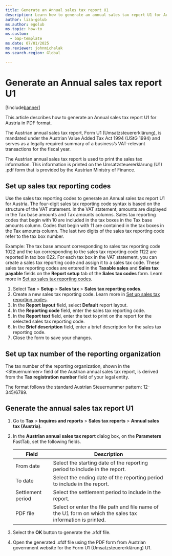```yaml
---
title: Generate an Annual sales tax report U1
description: Learn how to generate an annual sales tax report U1 for Austria in PDF format.
author: liza-golub
ms.author: egolub
ms.topic: how-to
ms.custom: 
  - bap-template
ms.date: 07/01/2025
ms.reviewer: johnmichalak
ms.search.region: Global

---
```


# Generate an Annual sales tax report U1

[!include[banner](../../includes/banner.md)]

This article describes how to generate an Annual sales tax report U1 for Austria in PDF format. 

The Austrian annual sales tax report, Form U1 (Umsatzsteuererklärung), is mandated under the Austrian Value Added Tax Act 1994 (UStG 1994) and serves as a legally required summary of a business’s VAT-relevant transactions for the fiscal year.

The Austrian annual sales tax report is used to print the sales tax information. 
This information is printed on the Umsatzsteuererklärung (U1) .pdf form that is provided by the Austrian Ministry of Finance. 

## Set up sales tax reporting codes

Use the sales tax reporting codes to generate an Annual sales tax report U1 for Austria. 
The four-digit sales tax reporting code syntax is based on the structure of the VAT statement. 
In the VAT statement, amounts are displayed in the Tax base amounts and Tax amounts columns. 
Sales tax reporting codes that begin with 10 are included in the tax boxes in the Tax base amounts column. 
Codes that begin with 11 are contained in the tax boxes in the Tax amounts column. 
The last two digits of the sales tax reporting code refer to the tax box number.

Example: The tax base amount corresponding to sales tax reporting code 1022 and the tax corresponding to the sales tax reporting code 1122 
are reported in tax box 022.
For each tax box in the VAT statement, you can create a sales tax reporting code and assign it to a sales tax code. 
These sales tax reporting codes are entered in the **Taxable sales** and **Sales tax payable** fields on the **Report setup** tab of the **Sales tax codes** form. Learn more in [Set up sales tax reporting codes](../../general-ledger/tasks/set-up-sales-tax-reporting-codes.md).

1. Select **Tax** > **Setup** > **Sales tax** > **Sales tax reporting codes**.
1. Create a new sales tax reporting code. Learn more in [Set up sales tax reporting codes](../../general-ledger/tasks/set-up-sales-tax-reporting-codes.md).
1. In the **Report layout** field, select **Default** report layout.
1. In the **Reporting code** field, enter the sales tax reporting code.
1. In the **Report text** field, enter the text to print on the report for the selected sales tax reporting code.
1. In the **Brief description** field, enter a brief description for the sales tax reporting code.
1. Close the form to save your changes.

## Set up tax number of the reporting organization

The tax number of the reporting organization, shown in the \<Steuernummer\> field of the Austrian annual sales tax report, is derived from the **Tax registration number** field of your legal entity.

The format follows the standard Austrian Steuernummer pattern: 12-345/6789.

## Generate the annual sales tax report U1

1. Go to **Tax** > **Inquires and reports** > **Sales tax reports** > **Annual sales tax (Austria)**.
1. In the **Austrian annual sales tax report** dialog box, on the **Parameters** FastTab, set the following fields.

   |Field|Description|
   |------------|-----------|
   |From date|Select the starting date of the reporting period to include in the report.|
   |To date|Select the ending date of the reporting period to include in the report.|
   |Settlement period|Select the settlement period to include in the report.|
   |PDF file|Select or enter the file path and file name of the U1 form on which the sales tax information is printed.|

1. Select the **OK** button to generate the .xfdf file.
1. Open the generated .xfdf file using the PDF form from Austrian government website for the Form U1 (Umsatzsteuererklärung) U1.

